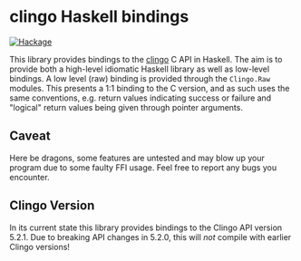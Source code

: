 # clingo Haskell bindings

[![Hackage](https://img.shields.io/hackage/v/clingo.svg)](https://hackage.haskell.org/package/clingo)

This library provides bindings to the
[clingo](https://github.com/potassco/clingo) C API in Haskell. The aim is to
provide both a high-level idiomatic Haskell library as well as low-level
bindings. A low level (raw) binding is provided through the ``Clingo.Raw``
modules. This presents a 1:1 binding to the C version, and as such uses the
same conventions, e.g. return values indicating success or failure and
"logical" return values being given through pointer arguments.

## Caveat

Here be dragons, some features are untested and may blow up your program due to
some faulty FFI usage. Feel free to report any bugs you encounter.

## Clingo Version

In its current state this library provides bindings to the Clingo API version
5.2.1. Due to breaking API changes in 5.2.0, this will *not* compile with
earlier Clingo versions!
